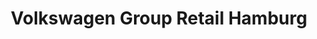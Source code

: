 ---
title: "Volkswagen Group Retail Hamburg"
url: /hamburg/volkswagen-group-retail-hamburg/
shop: Autohaus
---